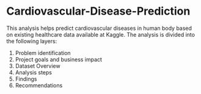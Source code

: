 # Cardiovascular-Disease-Prediction
This analysis helps predict cardiovascular diseases in human body based on existing healthcare data available at Kaggle. The analysis is divided into the following layers:

1. Problem identification
2. Project goals and business impact
3. Dataset Overview
4. Analysis steps
5. Findings
6. Recommendations
